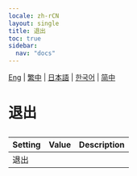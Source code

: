 ```yaml
---
locale: zh-rCN
layout: single
title: 退出
toc: true
sidebar:
  nav: "docs"
---
```

[Eng](/dancexr/menu/2025.4/system/exit.md) | [繁中](/tw/dancexr/menu/2025.4/system/exit.md) | [日本語](/jp/dancexr/menu/2025.4/system/exit.md) | [한국어](/kr/dancexr/menu/2025.4/system/exit.md) | [简中](/zh/dancexr/menu/2025.4/system/exit.md)
# 退出
## 
| Setting | Value | Description |
| :--- | --- | :--- |
| 退出 || 
